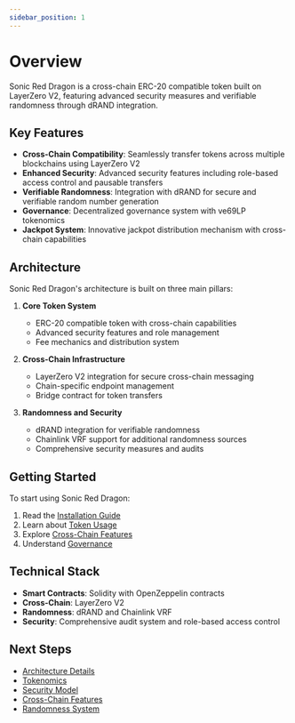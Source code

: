 ```yaml
---
sidebar_position: 1
---
```


# Overview

Sonic Red Dragon is a cross-chain ERC-20 compatible token built on LayerZero V2, featuring advanced security measures and verifiable randomness through dRAND integration.

## Key Features

- **Cross-Chain Compatibility**: Seamlessly transfer tokens across multiple blockchains using LayerZero V2
- **Enhanced Security**: Advanced security features including role-based access control and pausable transfers
- **Verifiable Randomness**: Integration with dRAND for secure and verifiable random number generation
- **Governance**: Decentralized governance system with ve69LP tokenomics
- **Jackpot System**: Innovative jackpot distribution mechanism with cross-chain capabilities

## Architecture

Sonic Red Dragon's architecture is built on three main pillars:

1. **Core Token System**
   - ERC-20 compatible token with cross-chain capabilities
   - Advanced security features and role management
   - Fee mechanics and distribution system

2. **Cross-Chain Infrastructure**
   - LayerZero V2 integration for secure cross-chain messaging
   - Chain-specific endpoint management
   - Bridge contract for token transfers

3. **Randomness and Security**
   - dRAND integration for verifiable randomness
   - Chainlink VRF support for additional randomness sources
   - Comprehensive security measures and audits

## Getting Started

To start using Sonic Red Dragon:

1. Read the [Installation Guide](/guides/installation)
2. Learn about [Token Usage](/guides/user/using-token)
3. Explore [Cross-Chain Features](/guides/user/bridging)
4. Understand [Governance](/guides/user/governance)

## Technical Stack

- **Smart Contracts**: Solidity with OpenZeppelin contracts
- **Cross-Chain**: LayerZero V2
- **Randomness**: dRAND and Chainlink VRF
- **Security**: Comprehensive audit system and role-based access control

## Next Steps

- [Architecture Details](/concepts/architecture)
- [Tokenomics](/concepts/tokenomics)
- [Security Model](/concepts/security)
- [Cross-Chain Features](/concepts/cross-chain)
- [Randomness System](/concepts/randomness) 